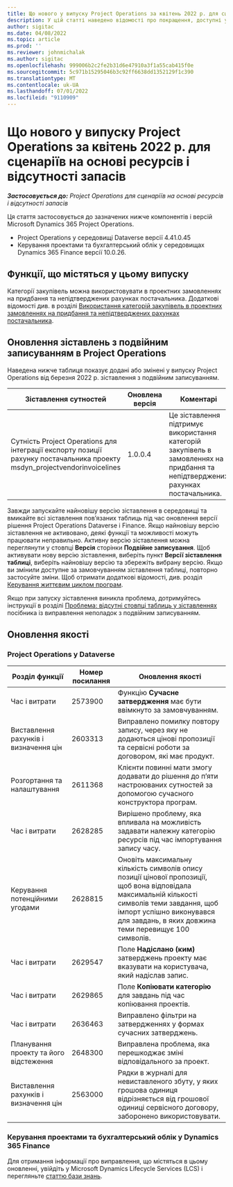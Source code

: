 ```yaml
---
title: Що нового у випуску Project Operations за квітень 2022 р. для сценаріїв на основі ресурсів і відсутності запасів
description: У цій статті наведено відомості про покращення, доступні у випуску Microsoft Dynamics 365 Project Operations за квітень 2022 року для сценаріїв на основі ресурсів і відсутності запасів.
author: sigitac
ms.date: 04/08/2022
ms.topic: article
ms.prod: ''
ms.reviewer: johnmichalak
ms.author: sigitac
ms.openlocfilehash: 999006b2c2fe2b31d6e47910a3f1a55cab415f0e
ms.sourcegitcommit: 5c971b15295046b3c92ff6638dd1352129f1c390
ms.translationtype: MT
ms.contentlocale: uk-UA
ms.lasthandoff: 07/01/2022
ms.locfileid: "9110909"
---
```

# <a name="whats-new-april-2022---project-operations-for-resourcenon-stocked-based-scenarios"></a>Що нового у випуску Project Operations за квітень 2022 р. для сценаріїв на основі ресурсів і відсутності запасів

_**Застосовується до:** Project Operations для сценаріїв на основі ресурсів і відсутності запасів_

Ця стаття застосовується до зазначених нижче компонентів і версій Microsoft Dynamics 365 Project Operations.

- Project Operations у середовищі Dataverse версії 4.41.0.45
- Керування проектами та бухгалтерський облік у середовищах Dynamics 365 Finance версії 10.0.26.

## <a name="features-included-in-this-release"></a>Функції, що містяться у цьому випуску

Категорії закупівель можна використовувати в проектних замовленнях на придбання та непідтверджених рахунках постачальника. Додаткові відомості див. в розділі [Використання категорій закупівель в проектних замовленнях на придбання та непідтверджених рахунках постачальника](../procurement/configure-procurement-categories.md).

## <a name="project-operations-dual-write-maps-updates"></a>Оновлення зіставлень з подвійним записуванням в Project Operations

Наведена нижче таблиця показує додані або змінені у випуску Project Operations від березня 2022 р. зіставлення з подвійним записуванням.

| Зіставлення сутностей | Оновлена версія | Коментарі |
| -------------- | ------------------- | ------------|
| Сутність Project Operations для інтеграції експорту позиції рахунку постачальника проекту msdyn\_projectvendorinvoicelines | 1.0.0.4 | Це зіставлення підтримує використання категорій закупівель в замовленнях на придбання та непідтверджених рахунках постачальника. |

Завжди запускайте найновішу версію зіставлення в середовищі та вмикайте всі зіставлення пов’язаних таблиць під час оновлення версії рішення Project Operations Dataverse і Finance. Якщо найновішу версію зіставлення не активовано, деякі функції та можливості можуть працювати неправильно. Активну версію зіставлення можна переглянути у стовпці **Версія** сторінки **Подвійне записування**. Щоб активувати нову версію зіставлення, виберіть пункт **Версії зіставлення таблиці**, виберіть найновішу версію та збережіть вибрану версію. Якщо ви змінили доступне за замовчуванням зіставлення таблиці, повторно застосуйте зміни. Щоб отримати додаткові відомості, див. розділ [Керування життєвим циклом програм](/dynamics365/fin-ops-core/dev-itpro/data-entities/dual-write/app-lifecycle-management).

Якщо при запуску зіставлення виникла проблема, дотримуйтесь інструкції в розділі [Проблема: відсутні стовпці таблиць у зіставленнях](/dynamics365/fin-ops-core/dev-itpro/data-entities/dual-write/dual-write-troubleshooting-finops-upgrades#missing-table-columns-issue-on-maps) посібника із виправлення неполадок з подвійним записуванням.

## <a name="quality-updates"></a>Оновлення якості

### <a name="project-operations-on-dataverse"></a>Project Operations у Dataverse

| Розділ функції | Номер посилання | Оновлення якості |
| ------------ | ---------------- | -------------- |
| Час і витрати | 2573900 | Функцію **Сучасне затвердження** має бути ввімкнуто за замовчуванням. |
| Виставлення рахунків і визначення цін | 2603313 | Виправлено помилку повтору запису, через яку не додаються цінові пропозиції та сервісні роботи за договором, які має продукт. |
| Розгортання та налаштування | 2611368 | Клієнти повинні мати змогу додавати до рішення до п’яти настроюваних сутностей за допомогою сучасного конструктора програм. |
| Час і витрати | 2628285 | Вирішено проблему, яка впливала на можливість задавати належну категорію ресурсів під час імпортування запису часу. |
| Керування потенційними угодами| 2628815 | Оновіть максимальну кількість символів опису позиції цінової пропозиції, щоб вона відповідала максимальній кількості символів теми завдання, щоб імпорт успішно виконувався для завдань, в яких довжина теми перевищує 100 символів. |
| Час і витрати| 2629547 | Поле **Надіслано (ким)** затверджень проекту має вказувати на користувача, який надіслав запис. |
| Час і витрати| 2629865 | Поле **Копіювати категорію** для завдань під час копіювання проектів. |
| Час і витрати| 2636463 | Виправлено фільтри на затвердженнях у формах сучасних затверджень. |
| Планування проекту та його відстеження | 2648300 | Виправлена проблема, яка перешкоджає зміні відповідального за проект. |
| Виставлення рахунків і визначення цін | 2563000 | Рядки в журналі для невиставленого збуту, у яких грошова одиниця відрізняється від грошової одиниці сервісного договору, заборонено використовувати. |

### <a name="project-management-and-accounting-in-dynamics-365-finance"></a>Керування проектами та бухгалтерський облік у Dynamics 365 Finance

Для отримання інформації про виправлення, що містяться в цьому оновленні, увійдіть у Microsoft Dynamics Lifecycle Services (LCS) і перегляньте [статтю бази знань](https://fix.lcs.dynamics.com/Issue/Details?bugId=662864).
